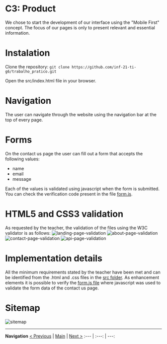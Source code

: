 # C3: Product
We chose to start the development of our interface using the "Mobile First" concept.
The focus of our pages is only to present relevant and essential information.

# Instalation
Clone the repository:
```git clone https://github.com/inf-21-ti-g6/trabalho_pratico.git```

Open the src/index.html file in your browser.

# Navigation
The user can navigate through the website using the navigation bar at the top of every page.

# Forms
On the contact us page the user can fill out a form that accepts the following values:
- name
- email
- message

Each of the values is validated using javascript when the form is submitted. You can check the verification code present in the file [form.js](../src/js/form.js).

# HTML5 and CSS3 validation
As requested by the teacher, the validation of the files using the W3C validator is as follows:
![landing-page-validation](images/validation/landing-page.png)
![about-page-validation](images/validation/about-page.png)
![contact-page-validation](images/validation/contact-page.png)
![api-page-validation](images/validation/api-page.png)

# Implementation details
All the minimum requirements stated by the teacher have been met and can be identified from the .html and .css files in the [src folder](../src).
As enhancement elements it is possible to verify the [form.js file](../src/js/form.js) where javascript was used to validate the form data of the contact us page.

# Sitemap
![sitemap](images/sitemap.png)

---
**Navigation** 
[< Previous](c2.md) | [Main](../../../) | [Next >](c4.md)
:--- | :---: | ---: 
